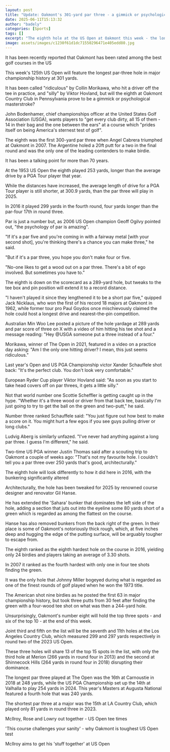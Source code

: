 ```yaml
---
layout: post
title: "Update: Oakmont's 301-yard par three - a gimmick or psychological masterstroke?"
date: 2025-06-11T15:13:32
author: "badely"
categories: [Sports]
tags: []
excerpt: "The eighth hole at the US Open at Oakmont this week - the longest par three in major championship history - has been described as 'silly' and 'ridicul"
image: assets/images/c1230f61d1dc71550296471e405edd80.jpg
---
```


It has been recently reported that Oakmont has been rated among the best golf courses in the US

This week's 125th US Open will feature the longest par-three hole in major championship history at 301 yards.

It has been called "ridiculous" by Collin Morikawa, who hit a driver off the tee in practice, and "silly" by Viktor Hovland, but will the eighth at Oakmont Country Club in Pennsylvania prove to be a gimmick or psychological masterstroke?

John Bodenhamer, chief championships officer at the United States Golf Association (USGA), wants players to "get every club dirty, all 15 of them - 14 in their bag and the one between the ears" at a course which "prides itself on being America's sternest test of golf".

The eighth was the first 300-yard par three when Angel Cabrera triumphed at Oakmont in 2007. The Argentine holed a 20ft putt for a two in the final round and was the only one of the leading contenders to make birdie.

It has been a talking point for more than 70 years.

At the 1953 US Open the eighth played 253 yards, longer than the average drive by a PGA Tour player that year.

While the distances have increased, the average length of drive for a PGA Tour player is still shorter, at 300.9 yards, than the par three will play in 2025.

In 2016 it played 299 yards in the fourth round, four yards longer than the par-four 17th in round three.

Par is just a number but, as 2006 US Open champion Geoff Ogilvy pointed out, "the psychology of par is amazing".

"If it's a par five and you're coming in with a fairway metal [with your second shot], you're thinking there's a chance you can make three," he said.

"But if it's a par three, you hope you don't make four or five.

"No-one likes to get a wood out on a par three. There's a bit of ego involved. But sometimes you have to."

The eighth is down on the scorecard as a 289-yard hole, but tweaks to the tee box and pin position will extend it to a record distance.

"I haven't played it since they lengthened it to be a short par five," quipped Jack Nicklaus, who won the first of his record 18 majors at Oakmont in 1962, while former tour pro Paul Goydos once mischievously claimed the hole could host a longest drive and nearest-the-pin competition.

Australian Min Woo Lee posted a picture of the hole yardage at 289 yards and par score of three on X with a video of him hitting his tee shot and a message reading: "Hey @USGA someone put a three instead of a four."

Morikawa, winner of The Open in 2021, featured in a video on a practice day asking: "Am I the only one hitting driver? I mean, this just seems ridiculous."

Last year's Open and US PGA Championship victor Xander Schauffele shot back: "It's the perfect club. You don't look very comfortable."

European Ryder Cup player Viktor Hovland said: "As soon as you start to take head covers off on par threes, it gets a little silly."

Not that world number one Scottie Scheffler is getting caught up in the hype. "Whether it's a three wood or driver from that back tee, basically I'm just going to try to get the ball on the green and two-putt," he said.

Number three ranked Schauffele said: "You just figure out how best to make a score on it. You might hurt a few egos if you see guys pulling driver or long clubs."

Ludvig Aberg is similarly unfazed. "I've never had anything against a long par three. I guess I'm different," he said.

Two-time US PGA winner Justin Thomas said after a scouting trip to Oakmont a couple of weeks ago: "That's not my favourite hole. I couldn't tell you a par three over 250 yards that's good, architecturally."

The eighth hole will look differently to how it did here in 2016, with the bunkering significantly altered

Architecturally, the hole has been tweaked for 2025 by renowned course designer and renovator Gil Hanse.

He has extended the 'Sahara' bunker that dominates the left side of the hole, adding a section that juts out into the eyeline some 80 yards short of a green which is regarded as among the flattest on the course.

Hanse has also removed bunkers from the back right of the green. In their place is some of Oakmont's notoriously thick rough, which, at five inches deep and hugging the edge of the putting surface, will be arguably tougher to escape from. 

The eighth ranked as the eighth hardest hole on the course in 2016, yielding only 24 birdies and players taking an average of 3.30 shots.

In 2007 it ranked as the fourth hardest with only one in four tee shots finding the green.

It was the only hole that Johnny Miller bogeyed during what is regarded as one of the finest rounds of golf played when he won the 1973 title.

The American shot nine birdies as he posted the first 63 in major championship history, but took three putts from 30 feet after finding the green with a four-wood tee shot on what was then a 244-yard hole.

Unsurprisingly, Oakmont's number eight will hold the top three spots - and six of the top 10 - at the end of this week.

Joint third and fifth on the list will be the seventh and 11th holes at the Los Angeles Country Club, which measured 299 and 297 yards respectively in round two of the 2023 US Open.

These three holes will share 13 of the top 15 spots in the list, with only the third hole at Merion (266 yards in round four in 2013) and the second at Shinnecock Hills (264 yards in round four in 2018) disrupting their dominance.

The longest par three played at The Open was the 16th at Carnoustie in 2018 at 248 yards, while the US PGA Championship set up the 14th at Valhalla to play 254 yards in 2024. This year's Masters at Augusta National featured a fourth hole that was 240 yards.

The shortest par three at a major was the 15th at LA Country Club, which played only 81 yards in round three in 2023.

McIlroy, Rose and Lowry out together - US Open tee times

'This course challenges your sanity' - why Oakmont is toughest US Open test

McIlroy aims to get his 'stuff together' at US Open

